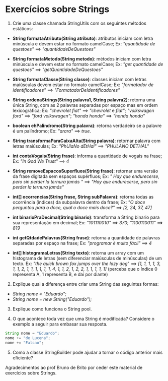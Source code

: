 # Exercícios sobre Strings

1. Crie uma classe chamada StringUtils com os seguintes métodos estáticos:

- **String formataAtributo(String atributo)**: atributos iniciam com letra minúscula e devem estar no formato camelCase; Ex: *"quantidade de questoes"* ==> *"quantidadeDeQuestoes"*

- **String formataMetodo(String metodo)**: métodos iniciam com letra minúscula e devem estar no formato camelCase; Ex: *"get quantidade de questoes"* ==> *"getQuantidadeDeQuestoes"*

- **String formataClasse(String classe)**: classes iniciam com letras maiúsculas devem estar no formato camelCase; Ex: *"formatador de identificadores"* ==> *"FormatadorDeIdentificadores"*

- **String ordenaStrings(String palavra1, String palavra2)**: retorna uma única String, com as 2 palavras separadas por espaço mas em ordem lexicográfica; Ex: *"chevrolet fiat"* ==> *"chevrolet* e *fiat"*; *"volkswagen ford"* ==> *"ford volkswagen"*; *"honda honda"* ==> *"honda honda"*

- **boolean ehPalindromo(String palavra)**: retorna verdadeiro se a palavre é um palíndromo; Ex: *"arara"* ==> *true*.

- **String transformaParaCaixaAlta(String palavra)**: retornar palavra com letras maiúsculas; Ex: *"PhUlaNo dEtHal"* ==> *"PHULANO DETHAL"*

- **int contaVogais(String frase)**: informa a quantidade de vogais na frase; Ex: *"In God We Trust"* ==> *4*

- **String removeEspacosSuperfluos(String frase)**: retornar uma versão da frase digitada sem espaços supérfluos; Ex: *" Hay que endurecerse,    pero  sin perder la   ternura   jamás    "* ==> *"Hay que endurecerse, pero sin perder la ternura jamás"*

- **int[] ocorrencias(String frase, String subPalavra)**: retorna todas as ocorrência (índices) da subpalavra dentro da frase; Ex: *"O doce perguntou para o doce, qual o doce mais doce?"* ==> *[2, 24, 37, 47]*

- **int binarioPraDecimal(String binario)**: transforma a String binario para sua representação em decimal; Ex: *"101110010"* ==> *370*; *"1100110011"* ==> *819*

- **int getQtdadePalavras(String frase)**: retorna a quantidade de palavras separadas por espaço na frase; Ex: *"programar é muito fácil"* ==> *4*

- **int[] histogramaLetras(String texto)**: retorna um array com um histograma de letras (sem diferenciar maiúsculas de minúsculas) de um texto. Ex: *"the quick brown fox jumps over the lazy dog*" ==> *[1, 1, 1, 1, 3, 1, 1, 2, 1, 1, 1, 1, 1, 1, 4, 1, 1, 2, 1, 2, 2, 1, 1, 1, 1, 1]* (perceba que o índice 0 representa A, 1 representa B, e daí por diante) 

2. Explique qual a diferença entre criar uma String das seguintes formas: 
- *String nome = "Eduardo";*
- *String nome = new String("Eduardo");*

3. Explique como funciona o String pool.

4. O que acontece toda vez que uma String é modificada? Considere o exemplo a seguir para embasar sua resposta.
```java
String nome = "Eduardo";
nome += "de Lucena";
nome += "Falcao";
```

5. Como a classe StringBuilder pode ajudar a tornar o código anterior mais eficiente? 

Agradecimentos ao prof Bruno de Brito por ceder este material de exercícios sobre Strings.
